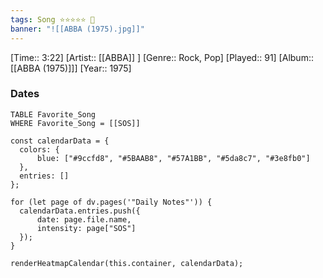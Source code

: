 ```yaml
---
tags: Song ⭐⭐⭐⭐⭐ 💛
banner: "![[ABBA (1975).jpg]]"
---
```

[Time:: 3:22]
[Artist:: [[ABBA]] ]
[Genre:: Rock, Pop]
[Played:: 91]
[Album:: [[ABBA (1975)]]]
[Year:: 1975]
### Dates
````dataview
TABLE Favorite_Song
WHERE Favorite_Song = [[SOS]]
````

  ```dataviewjs
const calendarData = { 
	colors: { 
		blue: ["#9ccfd8", "#5BAAB8", "#57A1BB", "#5da8c7", "#3e8fb0"] 
	}, 
	entries: [] 
}; 

for (let page of dv.pages('"Daily Notes"')) { 
	calendarData.entries.push({ 
		date: page.file.name, 
		intensity: page["SOS"]
	}); 
} 

renderHeatmapCalendar(this.container, calendarData);
```
